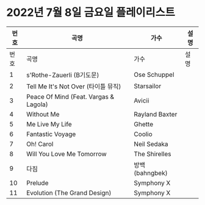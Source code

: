 # 2022년 7월 8일 금요일 플레이리스트

| 번호 | 곡명 | 가수 | 설명 |
|------|------|------|------|
| 번호 | 곡명 | 가수 | 설명 |
| 1 | s'Rothe-Zauerli (B기도문) | Ose Schuppel |  |
| 2 | Tell Me It's Not Over (타이틀 뮤직) | Starsailor |  |
| 3 | Peace Of Mind (Feat. Vargas & Lagola) | Avicii |  |
| 4 | Without Me | Rayland Baxter |  |
| 5 | Me Live My Life | Ghette |  |
| 6 | Fantastic Voyage | Coolio |  |
| 7 | Oh! Carol | Neil Sedaka |  |
| 8 | Will You Love Me Tomorrow | The Shirelles |  |
| 9 | 다짐 | 방백 (bahngbek) |  |
| 10 | Prelude | Symphony X |  |
| 11 | Evolution (The Grand Design) | Symphony X |  |
